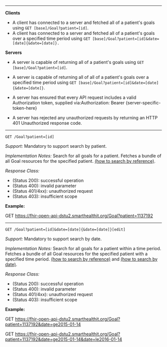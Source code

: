 

-------------------------

**Clients**

-  A client has connected to a server and fetched all of a patient's goals using `GET [base]/Goal?patient=[id]`.
- A client has connected to a server and fetched all of a patient's goals over a specified time period using `GET [base]/Goal?patient=[id]&date=[date]{&date=[date]}.`


**Servers**

- A server is capable of returning all of a patient's goals using `GET [base]/Goal?patient=[id]`.
- A server is capable of returning all of all of a patient's goals over a specified time period using `GET [base]/Goal?patient=[id]&date=[date]{&date=[date]}`.


- A server has ensured that every API request includes a valid Authorization token, supplied via:Authorization: Bearer {server-specific-token-here}
- A server has rejected any unauthorized requests by returning an HTTP 401 Unauthorized response code.

-----------

`GET /Goal?patient=[id]`

*Support:* Mandatory to support search by patient.

*Implementation Notes:* Search for all goals for a patient. Fetches a bundle of all Goal resources for the specified patient. [(how to search by reference)].



*Response Class:*

-   (Status 200): successful operation
-   (Status 400): invalid parameter
-   (Status 401/4xx): unauthorized request
-   (Status 403): insufficient scope

**Example:**

GET https://fhir-open-api-dstu2.smarthealthit.org/Goal?patient=1137192

-----------

`GET /Goal?patient=[id]&date=[date]{&date=[date]}[edit]`

*Support:* Mandatory to support search by date.

*Implementation Notes:* Search for all goals for a patient within a time period. Fetches a bundle of all Goal resources for the specified patient with a specified time period. [(how to search by reference)] and [(how to search by date)].



*Response Class:*

-   (Status 200): successful operation
-   (Status 400): invalid parameter
-   (Status 401/4xx): unauthorized request
-   (Status 403): insufficient scope

**Example:**

GET https://fhir-open-api-dstu2.smarthealthit.org/Goal?patient=1137192&date=ge2015-01-14

GET https://fhir-open-api-dstu2.smarthealthit.org/Goal?patient=1137192&date=ge2015-01-14&date=le2016-01-14


  [(how to search by reference)]: http://hl7.org/fhir/DSTU2/search.html#reference
  [(how to search by token)]: http://hl7.org/fhir/DSTU2/search.html#token
  [Composite Search Parameters]: http://hl7.org/fhir/search.html#combining
  [(how to search by date)]: http://hl7.org/fhir/DSTU2/search.html#date
